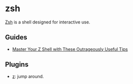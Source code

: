# zsh

[Zsh](http://www.zsh.org/) is a shell designed for interactive use.

## Guides

- [Master Your Z Shell with These Outrageously Useful
  Tips](http://reasoniamhere.com/2014/01/11/outrageously-useful-tips-to-master-your-z-shell/)

## Plugins

- [z](https://github.com/rupa/z): jump around.
